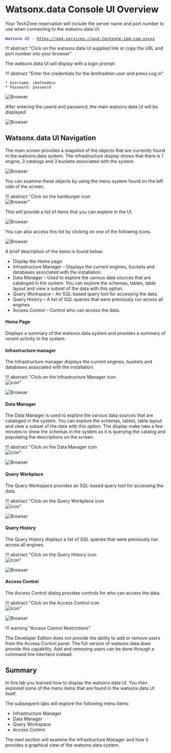 # Watsonx.data Console UI Overview
Your TechZone reservation will include the server name and port number to use when connecting to the watsonx.data UI. 

<code style="color:blue; font-size: 90%;">Watsonx UI - https://na4.services.cloud.techzone.ibm.com:xxxxx</code>

!!! abstract "Click on the watsonx.data UI supplied link or copy the URL and port number into your browser"

The watsonx.data UI will display with a login prompt.

!!! abstract "Enter the credentials for the ibmlhadmin user and press Log in"

    * Username: ibmlhadmin
    * Password: password

![Browser](wxd-images/watsonx-login.png)

After entering the userid and password, the main watsonx.data UI will be displayed.
  
![Browser](wxd-images/watsonx-data-ui.png)  

## Watsonx.data UI Navigation

The main screen provides a snapshot of the objects that are currently found in the watsonx.data system. The infrastructure display shows that there is 1 engine, 3 catalogs and 3 buckets associated with the system.

![Browser](wxd-images/watsonx-components.png) 

You can examine these objects by using the menu system found on the left side of the screen. 

!!! abstract "Click on the hamburger icon<br>![Browser](wxd-images/watsonx-hamburger-icon.png)"

This will provide a list of items that you can explore in the UI.

![Browser](wxd-images/watsonx-menu.png)

You can also access this list by clicking on one of the following icons.

![Browser](wxd-images/watsonx-icons.png)    

A brief description of the items is found below.

* Display the Home page.
* Infrastructure Manager – Displays the current engines, buckets and databases associated with the installation.
* Data Manager – Used to explore the various data sources that are cataloged in the system. You can explore the schemas, tables, table layout and view a subset of the data with this option. 
* Query Workspace – An SQL-based query tool for accessing the data.
* Query History – A list of SQL queries that were previously run across all engines.
* Access Control – Control who can access the data.

#### Home Page
Displays a summary of the watsonx.data system and provides a summary of recent activity in the system.

#### Infrastructure manager
The Infrastructure manager displays the current engines, buckets and databases associated with the installation.

!!! abstract "Click on the Infrastructure Manager icon<br>![icon](wxd-images/watsonx-infrastructure-icon.png)"

![Browser](wxd-images/watsonx-infrastructure.png) 

#### Data Manager

The Data Manager is used to explore the various data sources that are cataloged in the system. You can explore the schemas, tables, table layout and view a subset of the data with this option. The display make take a few minutes to show the schemas in the system as it is querying the catalog and populating the descriptions on the screen.

!!! abstract "Click on the Data Manager icon<br>![icon](wxd-images/watsonx-datamanager-icon.png)"

![Browser](wxd-images/watsonx-dataexplorer.png) 

#### Query Workplace

The Query Workspace provides an SQL-based query tool for accessing the data.

!!! abstract "Click on the Query Workplace icon<br>![icon](wxd-images/watsonx-workspace-icon.png)"

![Browser](wxd-images/watsonx-query.png) 

#### Query History

The Query History displays a list of SQL queries that were previously run across all engines.

!!! abstract "Click on the Query History icon<br>![icon](wxd-images/watsonx-history-icon.png)"

![Browser](wxd-images/watsonx-history.png) 

#### Access Control

The Access Control dialog provides controls for who can access the data.

!!! abstract "Click on the Access Control icon<br>![icon](wxd-images/watsonx-access-icon.png)"

![Browser](wxd-images/watsonx-access.png) 

!!! warning "Access Control Restrictions"

The Developer Edition does not provide the ability to add or remove users from the Access Control panel. The full version of watsonx.data does provide this capability. Add and removing users can be done through a command line interface instead.

## Summary
In this lab you learned how to display the watsonx.data UI. You then explored some of the menu items that are found in the watsonx.data UI itself.

The subsequent labs will explore the following menu items:

* Infrastructure Manager
* Data Manager
* Query Workspace
* Access Control

The next section will examine the Infrastructure Manager and how it provides a graphical view of the watsonx.data system.
